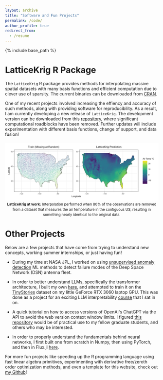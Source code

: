 ```yaml
---
layout: archive
title: "Software and Fun Projects"
permalink: /code/
author_profile: true
redirect_from:
  - /resume
---
```


{% include base_path %}

LatticeKrig R Package
======

The `LatticeKrig` R package provides methods for interpolating massive spatial datasets with many basis functions and efficient computation due to clever use of sparsity. The current binaries can be downloaded from <a href="https://cran.r-project.org/web/packages/LatticeKrig/" target="_blank">CRAN</a>.

One of my recent projects involved increasing the effiency and accuracy of such methods, along with providing software for reproducibility. As a result, I am currently developing a new release of `LatticeKrig`. The development version can be downloaded from this <a href="https://github.com/antonyxsik/Normalization-Paper/tree/main" target="_blank">repository</a>, where significant computational roadblocks have been removed. Further updates will include experimentation with different basis functions, change of support, and data fusion!

<p align="center" style="margin: 20px 0;">
  <img src='/images/air_temp_LK.png' width='800'><br/>
  <span style="font-size: smaller;"><strong>LatticeKrig at work:</strong> Interpolation performed when 80% of the observations are removed from a dataset that measures the air temperature in the contiguous US, resulting in something nearly identical to the original data. </span>
</p>


Other Projects
======
Below are a few projects that have come from trying to understand new concepts, working summer internships, or just having fun! 

- During my time at NASA JPL, I worked on using <a href="https://github.com/antonyxsik/Unsupervised_Anomaly_Detect" target="_blank">unsupervised anomaly detection</a> ML methods to detect failure modes of the Deep Space Network (DSN) antenna fleet. 

- In order to better understand LLMs, specifically the transformer architecture, I built my own <a href="https://github.com/antonyxsik/ittybittyGPT" target="_blank">here</a>, and attempted to train it on the <a href="https://huggingface.co/datasets/roneneldan/TinyStories" target="_blank">TinyStories</a> dataset on my little GeForce RTX 3060 laptop GPU. This was done as a project for an exciting LLM interpretability <a href="https://github.com/mines-opt-ml/decoding-gpt" target="_blank">course</a> that I sat in on. 

- A quick tutorial on how to access versions of OpenAI's ChatGPT via the API to avoid the web version context window limits. I figured <a href="https://github.com/antonyxsik/GPT-API-Access-Tutorial" target="_blank">this repository</a> would be of practical use to my fellow graduate students, and others who may be interested. 

- In order to properly understand the fundamentals behind neural networks, I first built one from scratch in Numpy, then using PyTorch, and then in Flux.jl <a href="https://github.com/antonyxsik/NeuralNetExperiments" target="_blank">here</a>. 

For more fun projects like speeding up the R programming language using fast linear algebra primitives, experimenting with derivative free/zeroth order optimization methods, and even a template for this website, check out <a href="https://github.com/antonyxsik" target="_blank">my Github</a>! 
